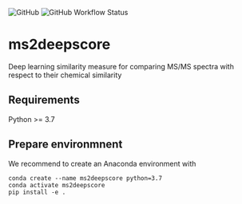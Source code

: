 ![GitHub](https://img.shields.io/github/license/matchms/ms2deepscore) ![GitHub Workflow Status](https://img.shields.io/github/workflow/status/matchms/ms2deepscore/CI%20Build)

# ms2deepscore
Deep learning similarity measure for comparing MS/MS spectra with respect to their chemical similarity

## Requirements

Python >= 3.7

## Prepare environmnent
We recommend to create an Anaconda environment with

```
conda create --name ms2deepscore python=3.7
conda activate ms2deepscore
pip install -e .
```
